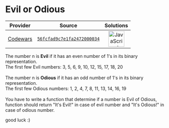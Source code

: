 [_metadata_:generated]: - "true"

# Evil or Odious

<!-- INFO TABLE BEGIN -->

| Provider                                        | Source                                                                               | Solutions                                                                                                                                                    |
| :---------------------------------------------: | :----------------------------------------------------------------------------------: | :----------------------------------------------------------------------------------------------------------------------------------------------------------: |
| [Codewars](../../../docs/providers/Codewars.md) | [`56fcfad9c7e1fa2472000034`](https://www.codewars.com/kata/56fcfad9c7e1fa2472000034) | [<img src="https://res.cloudinary.com/rascaltwo/image/upload/v1631924076/javascript_ehszr7.svg" alt="JavaScript" title="JavaScript" width="50" />](solve.js) |

<!-- INFO TABLE END -->

The number n is <b>Evil</b> if it has an even number of 1's in its binary representation.</br>
The first few Evil numbers: 3, 5, 6, 9, 10, 12, 15, 17, 18, 20</br></br>
The number n is <b>Odious</b> if it has an odd number of 1's in its binary representation.</br>
The first few Odious numbers: 1, 2, 4, 7, 8, 11, 13, 14, 16, 19</br></br>
You have to write a function that determine if a number is Evil of Odious, function should return "It's Evil!" in case of evil number and "It's Odious!" in case of odious number.

good luck :)


